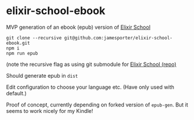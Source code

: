 # elixir-school-ebook

MVP generation of an ebook (epub) version of [Elixir School](https://elixirschool.com/)


```
git clone --recursive git@github.com:jamesporter/elixir-school-ebook.git
npm i
npm run epub
```

(note the recursive flag as using git submodule for [Elixir School (repo)](https://github.com/doomspork/elixir-school
)

Should generate epub in `dist`

Edit configuration to choose your language etc. (Have only used with default.)

Proof of concept, currently depending on forked version of `epub-gen`. But it seems to work nicely for my Kindle! 
